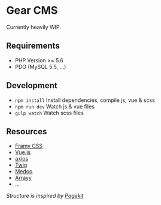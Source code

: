 # Gear CMS
Currently heavily WIP.

## Requirements

*  PHP Version >= 5.6
*  PDO (MySQL 5.5, ...)

## Development

* `npm install` Install dependencies, compile js, vue & scss
* `npm run dev` Watch js & vue files
* `gulp watch` Watch scss files

## Resources

* [Framy CSS](http://www.framycss.org/)
* [Vue.js](http://vuejs.org/)
* [axios](https://github.com/axios/axios)
* [Twig](http://twig.sensiolabs.org/)
* [Medoo](https://github.com/catfan/Medoo)
* [Arrayy](https://github.com/voku/Arrayy)
* ...

_Structure is inspired by [Pagekit](http://pagekit.com/)_
